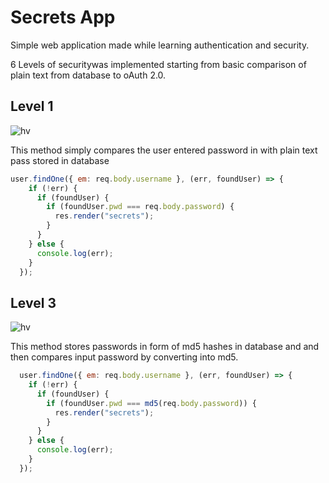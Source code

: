 # Secrets App

Simple web application made while learning authentication and security.

6 Levels of securitywas implemented starting from basic comparison of plain text from database to oAuth 2.0.



## Level 1 
![hv](https://img.shields.io/badge/Highly_Vulnerable-100000?style=for-the-badge&logo=&logoColor=white&labelColor=FF0000&color=F40000)

This method simply compares the user entered password in with plain text pass stored in database

```javascript
user.findOne({ em: req.body.username }, (err, foundUser) => {
    if (!err) {
      if (foundUser) {
        if (foundUser.pwd === req.body.password) {
          res.render("secrets");
        }
      }
    } else {
      console.log(err);
    }
  });
  ```

## Level 3 
![hv](https://img.shields.io/badge/Highly_Vulnerable-100000?style=for-the-badge&logo=&logoColor=white&labelColor=FF0000&color=F40000)

This method stores passwords in form of md5 hashes in database and and then compares input password by converting into md5.

```javascript
  user.findOne({ em: req.body.username }, (err, foundUser) => {
    if (!err) {
      if (foundUser) {
        if (foundUser.pwd === md5(req.body.password)) {
          res.render("secrets");
        }
      }
    } else {
      console.log(err);
    }
  });
  ```
  
